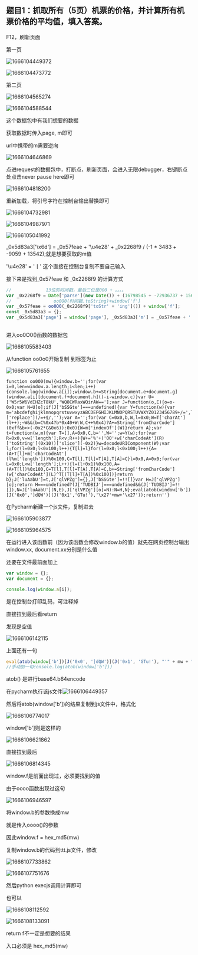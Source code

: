 ## 题目1：抓取所有（5页）机票的价格，并计算所有机票价格的平均值，填入答案。

F12，刷新页面

第一页

![1666104449372](C:\Users\konata\AppData\Roaming\Typora\typora-user-images\1666104449372.png)

![1666104473772](C:\Users\konata\AppData\Roaming\Typora\typora-user-images\1666104473772.png)

第二页

![1666104565274](C:\Users\konata\AppData\Roaming\Typora\typora-user-images\1666104565274.png)

![1666104588544](C:\Users\konata\AppData\Roaming\Typora\typora-user-images\1666104588544.png)



这个数据包中有我们想要的数据

获取数据时传入page, m即可

url中携带的m需要逆向



![1666104646869](C:\Users\konata\AppData\Roaming\Typora\typora-user-images\1666104646869.png)

点进request的数据包中，打断点，刷新页面，会进入无限debugger，右键断点处点击never pause here即可

![1666104818200](C:\Users\konata\AppData\Roaming\Typora\typora-user-images\1666104818200.png)

重新加载，将引号字符在控制台输出替换即可

![1666104732981](C:\Users\konata\AppData\Roaming\Typora\typora-user-images\1666104732981.png)

![1666104987971](C:\Users\konata\AppData\Roaming\Typora\typora-user-images\1666104987971.png)

![1666105041992](C:\Users\konata\AppData\Roaming\Typora\typora-user-images\1666105041992.png)

_0x5d83a3['\x6d'] = _0x57feae + '\u4e28' + _0x2268f9 / (-1 * 3483 + -9059 + 13542);就是想要获取的m值

'\u4e28' = '丨'   这个直接在控制台复制不要自己输入



接下来是找到_0x57feae 和  _0x2268f9 的计算方式

```javascript
//             13位的时间戳，最后三位是000 + 。。。。
var _0x2268f9 = Date['parse'](new Date()) + (16798545 + -72936737 + 156138192);
//                oo0O0(时间戳.toString)+window['f']
var _0x57feae = oo0O0(_0x2268f9['toStr' + 'ing']()) + window['f'];
const _0x5d83a3 = {};
var _0x5d83a3['page'] = window['page'], _0x5d83a3['m'] = _0x57feae + '丨' + _0x2268f9 / (-1 * 3483 + -9059 + 13542);
    
```

进入oo0O0()函数的数据包

![1666105583403](C:\Users\konata\AppData\Roaming\Typora\typora-user-images\1666105583403.png)

从function oo0o0开始复制 到标签为止

![1666105761655](C:\Users\konata\AppData\Roaming\Typora\typora-user-images\1666105761655.png)



```
function oo0O0(mw){window.b='';for(var i=0,len=window.a.length;i<len;i++){console.log(window.a[i]);window.b+=String[document.e+document.g](window.a[i][document.f+document.h]()-i-window.c)}var U=['W5r5W6VdIHZcT8kU','WQ8CWRaxWQirAW=='];var J=function(o,E){o=o-0x0;var N=U[o];if(J['bSSGte']===undefined){var Y=function(w){var m='abcdefghijklmnopqrstuvwxyzABCDEFGHIJKLMNOPQRSTUVWXYZ0123456789+/=',T=String(w)['replace'](/=+$/,'');var A='';for(var C=0x0,b,W,l=0x0;W=T['charAt'](l++);~W&&(b=C%0x4?b*0x40+W:W,C++%0x4)?A+=String['fromCharCode'](0xff&b>>(-0x2*C&0x6)):0x0){W=m['indexOf'](W)}return A};var t=function(w,m){var T=[],A=0x0,C,b='',W='';w=Y(w);for(var R=0x0,v=w['length'];R<v;R++){W+='%'+('00'+w['charCodeAt'](R)['toString'](0x10))['slice'](-0x2)}w=decodeURIComponent(W);var l;for(l=0x0;l<0x100;l++){T[l]=l}for(l=0x0;l<0x100;l++){A=(A+T[l]+m['charCodeAt'](l%m['length']))%0x100,C=T[l],T[l]=T[A],T[A]=C}l=0x0,A=0x0;for(var L=0x0;L<w['length'];L++){l=(l+0x1)%0x100,A=(A+T[l])%0x100,C=T[l],T[l]=T[A],T[A]=C,b+=String['fromCharCode'](w['charCodeAt'](L)^T[(T[l]+T[A])%0x100])}return b};J['luAabU']=t,J['qlVPZg']={},J['bSSGte']=!![]}var H=J['qlVPZg'][o];return H===undefined?(J['TUDBIJ']===undefined&&(J['TUDBIJ']=!![]),N=J['luAabU'](N,E),J['qlVPZg'][o]=N):N=H,N};eval(atob(window['b'])[J('0x0',']dQW')](J('0x1','GTu!'),'\x27'+mw+'\x27'));return''}
```

在Pycharm新建一个js文件，复制进去

![1666105903877](C:\Users\konata\AppData\Roaming\Typora\typora-user-images\1666105903877.png)

![1666105964575](C:\Users\konata\AppData\Roaming\Typora\typora-user-images\1666105964575.png)

在运行进入该函数前（因为该函数会修改window.b的值）就先在网页控制台输出window.xx, document.xx分别是什么值

还要在文件最前面加上

```javascript
var window = {};
var document = {};
```

```javascript
console.log(window.a[i]); 
```

是在控制台打印乱码，可注释掉

直接拉到最后看return

发现是空值

![1666106142115](C:\Users\konata\AppData\Roaming\Typora\typora-user-images\1666106142115.png)

上面还有一句

```javascript
eval(atob(window['b'])[J('0x0', ']dQW')](J('0x1', 'GTu!'), "'" + mw + "'"));
//手动加一句console.log(atob(window['b']))
```

atob()  是进行base64.b64encode

在pycharm执行该js文件![1666106449357](C:\Users\konata\AppData\Roaming\Typora\typora-user-images\1666106449357.png)

然后将atob(window['b'])的结果复制到js文件中，格式化

![1666106774017](C:\Users\konata\AppData\Roaming\Typora\typora-user-images\1666106774017.png)

window['b']则是这样的

![1666106621862](C:\Users\konata\AppData\Roaming\Typora\typora-user-images\1666106621862.png)



直接拉到最后

![1666106814345](C:\Users\konata\AppData\Roaming\Typora\typora-user-images\1666106814345.png)

window.f是前面出现过，必须要找到的值

由于oooo函数出现过这句

![1666106946597](C:\Users\konata\AppData\Roaming\Typora\typora-user-images\1666106946597.png)

将window.b的参数换成mw

就是传入oooo()的参数

因此window.f = hex_md5(mw)

复制window.b的代码到ttt.js文件，修改

![1666107733862](C:\Users\konata\AppData\Roaming\Typora\typora-user-images\1666107733862.png)

![1666107751676](C:\Users\konata\AppData\Roaming\Typora\typora-user-images\1666107751676.png)

然后python  execjs调用计算即可



也可以

![1666108112592](C:\Users\konata\AppData\Roaming\Typora\typora-user-images\1666108112592.png)

![1666108133091](C:\Users\konata\AppData\Roaming\Typora\typora-user-images\1666108133091.png)

return f不一定是想要的结果

入口必须是 hex_md5(mw)





